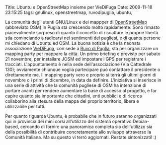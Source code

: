 Title: Ubuntu e OpenStreetMap insieme per VieDiFuga
Date:  2009-11-18 23:15:25
tags: gnulinux, openstreetmap, ruvodipuglia, ubuntu,

La comunità degli utenti GNU/Linux e dei mappper
di [OpenStreetMap][3] (abbreviato OSM) in Puglia sta crescendo molto rapidamente.
Sono rimasto piacevolmente sorpreso di quanto il concetto di riscattare le
proprie libertà stia cominciando a radicarsi nei sentimenti dei pugliesi, e di
quanta persone mi chiedano di Ubuntu ed OSM. La buona notizia è che la neonata
associazione [VieDiFuga][1], con sede a [Ruvo di Puglia][2], sta per
organizzare un mapping party per mappare la città. Un primo briefing è 
previsto per sabato 21 novembre, per installare JOSM ed impostare i GPS per
registrare i tracciati. L'appuntamento è nella sede dell'associazione (Via
Cattedrale 130); ovviamente chiunque voglia partecipare può contattare il
presidente o direttamente me. Il mapping party vero e proprio si terrà gli
ultimi giorni di novembre o i primi di dicembre, in data da definire.
L'iniziativa si inserisce in una serie di attività che la comunità pugliese di
OSM ha intenzione di portare avanti per rendere aumentare la base di accesso
al progetto, e far capire quanto sia importante che cittadini, enti pubblici e
di ricerca collaborino alla stesura della mappa del proprio territorio, libera
e utilizzabile per tutti.


Per quanto riguarda Ubuntu, è probabile che in
futuro saranno organizzati qui in provincia dei mini corsi all'utilizzo del
sistema operativo Debian-based, cercando di fornire una panoramica completa
sia dell'utilizzo sia della possibilità di contribuire concretamente allo
sviluppo attraverso la Comunità Italiana. Ma su questo vi terrò aggiornati.
Restate sintonizzati! :)

   [1]: http://www.viedifuga.it/

   [2]: http://it.wikipedia.org/wiki/Ruvo_di_puglia

   [3]: http://www.openstreetmap.org
